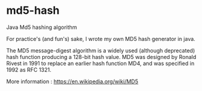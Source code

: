 # md5-hash
Java Md5 hashing algorithm

For practice's (and fun's) sake, I wrote my own MD5 hash generator in java.

The MD5 message-digest algorithm is a widely used (although deprecated) hash function producing a 128-bit hash value. 
MD5 was designed by Ronald Rivest in 1991 to replace an earlier hash function MD4, and was specified in 1992 as RFC 1321.

More information : https://en.wikipedia.org/wiki/MD5
